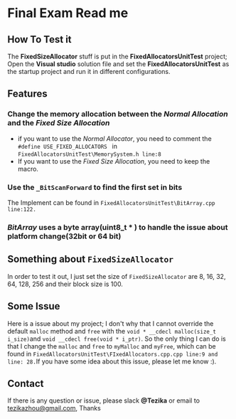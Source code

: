 # Final Exam Read me 

## How To Test it

The **FixedSizeAllocator** stuff is put in the **FixedAllocatorsUnitTest** project; Open the **Visual studio** solution file and set the  **FixedAllocatorsUnitTest**  as the startup project and run it in different configurations.



## Features

### Change the memory allocation between the *Normal Allocation* and the *Fixed Size Allocation*

* if you want to use the *Normal Allocator*, you need to comment the `#define USE_FIXED_ALLOCATORS ` in `FixedAllocatorsUnitTest\MemorySystem.h line:8`
* If you want to use the *Fixed Size Allocation*, you need to keep the macro.  

### Use the `_BitScanForward` to find the first set in bits

The Implement can be found in `FixedAllocatorsUnitTest\BitArray.cpp line:122.`

### *BitArray* uses a byte array(uint8_t * ) to handle the issue about platform change(32bit or 64 bit)



## Something about `FixedSizeAllocator`

In order to test it out, I just set the size of `FixedSizeAllocator` are 8, 16, 32, 64, 128, 256 and their block size is 100.



## Some Issue

Here is a issue about my project; I don't why that I cannot override the default `malloc` method and `free` with the `void * __cdecl malloc(size_t i_size)`and `void __cdecl free(void * i_ptr)`. So the only thing I can do is that I change the `malloc` and `free` to `myMalloc` and `myFree`, which can be found in `FixedAllocatorsUnitTest\FIxedAllocators.cpp.cpp line:9 and line: 28.`If you have some idea about this issue, please let me know :).



## Contact

If there is any question or issue, please slack **@Tezika** or email to tezikazhou@gmail.com, Thanks

